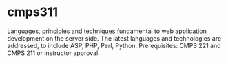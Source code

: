 # cmps311
Languages, principles and techniques fundamental to web application  development on the server side. The latest languages and technologies  are addressed, to include ASP, PHP, Perl, Python.  Prerequisites: CMPS 221  and CMPS 211 or instructor approval.
